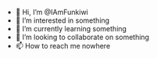 - 👋 Hi, I’m @IAmFunkiwi
- 👀 I’m interested in something
- 🌱 I’m currently learning something
- 💞️ I’m looking to collaborate on something
- 📫 How to reach me nowhere

<!---
IAmFunkiwi/IAmFunkiwi is a ✨ special ✨ repository because its `README.md` (this file) appears on your GitHub profile.
You can click the Preview link to take a look at your changes.
--->
